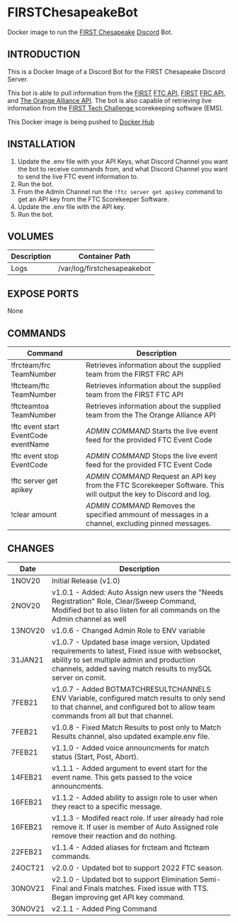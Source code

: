 # FIRSTChesapeakeBot
Docker image to run the [FIRST Chesapeake](https://www.firstchesapeake.org/) [Discord](https://discord.com/) Bot.

## INTRODUCTION
This is a Docker Image of a Discord Bot for the FIRST Chesapeake Discord Server.

This bot is able to pull information from the  [FIRST](https://www.firstinspires.org/) [FTC API](https://ftc-events.firstinspires.org/), [FIRST](https://www.firstinspires.org/) [FRC API](https://frc-events.firstinspires.org/), and [The Orange Alliance API](https://theorangealliance.org/home). The bot is also capable of retrieving live information from the [FIRST Tech Challenge
](https://github.com/FIRST-Tech-Challenge/scorekeeper) scorekeeping software (EMS).

This Docker image is being pushed to [Docker Hub](https://hub.docker.com/repository/docker/kinglinktiger/firstchesapeakediscordbot)

## INSTALLATION
1. Update the .env file with your API Keys, what Discord Channel you want the bot to receive commands from, and what Discord Channel you want to send the live FTC event information to.
2. Run the bot.
3. From the Admin Channel run the ```!ftc server get apikey``` command to get an API key from the FTC Scorekeeper Software.
4. Update the .env file with the API key.
5. Run the bot.

## VOLUMES
Description | Container Path
---- | ----
Logs | /var/log/firstchesapeakebot

## EXPOSE PORTS
None

## COMMANDS
Command | Description
---- | ----
!frcteam/frc TeamNumber | Retrieves information about the supplied team from the FIRST FRC API
!ftcteam/ftc TeamNumber | Retrieves information about the supplied team from the FIRST FTC API
!ftcteamtoa TeamNumber | Retrieves information about the supplied team from the The Orange Alliance API
!ftc event start EventCode eventName | *ADMIN COMMAND* Starts the live event feed for the provided FTC Event Code
!ftc event stop EventCode | *ADMIN COMMAND* Stops the live event feed for the provided FTC Event Code
!ftc server get apikey | *ADMIN COMMAND* Request an API key from the FTC Scorekeeper Software. This will output the key to Discord and log.
!clear amount | *ADMIN COMMAND* Removes the specified ammount of messages in a channel, excluding pinned messages.

## CHANGES
Date | Description
---- | ----
1NOV20 | Initial Release (v1.0)
2NOV20 | v1.0.1 - Added: Auto Assign new users the "Needs Registration" Role, Clear/Sweep Command, Modified bot to also listen for all commands on the Admin channel as well
13NOV20 | v1.0.6 - Changed Admin Role to ENV variable
31JAN21 | v1.0.7 - Updated base image version, Updated requirements to latest, Fixed issue with websocket, ability to set multiple admin and production channels, added saving match results to mySQL server on comit.
7FEB21 | v1.0.7 - Added BOTMATCHRESULTCHANNELS ENV Variable, configured match results to only send to that channel, and configured bot to allow team commands from all but that channel.
7FEB21 | v1.0.8 - Fixed Match Results to post only to Match Results channel, also updated example.env file.
7FEB21 | v1.1.0 - Added voice announcments for match status (Start, Post, Abort).
14FEB21 | v1.1.1 - Added argument to event start for the event name. This gets passed to the voice announcments.
16FEB21 | v1.1.2 - Added ability to assign role to user when they react to a specific message.
16FEB21 | v1.1.3 - Modifed react role. If user already had role remove it. If user is member of Auto Assigned role remove their reaction and do nothing.
22FEB21 | v1.1.4 - Added aliases for frcteam and ftcteam commands.
24OCT21 | v2.0.0 - Updated bot to support 2022 FTC season.
30NOV21 | v2.1.0 - Updated bot to support Elimination Semi-Final and Finals matches. Fixed issue with TTS. Began improving get API key command.
30NOV21 | v2.1.1 - Added Ping Command